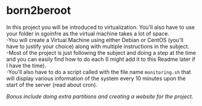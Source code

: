 # born2beroot

In this project you will be introduced to virtualization. You'll also have to use your folder in sgoinfre as the virtual machine takes a lot of space.  
-You will create a Virtual Machine using either Debian or CentOS (you'll have to justify your choice) along with multiple instructions in the subject.  
-Most of the project is just following the subject and doing a step at the time and you can easily find how to do each (I might add it to this Readme later if I have the time).  
-You'll also have to do a script called with the file name `monitoring.sh` that will display various information of the system every 10 minutes upon the start of the server (read about cron).  

*Bonus include doing extra partitions and creating a website for the project.*
